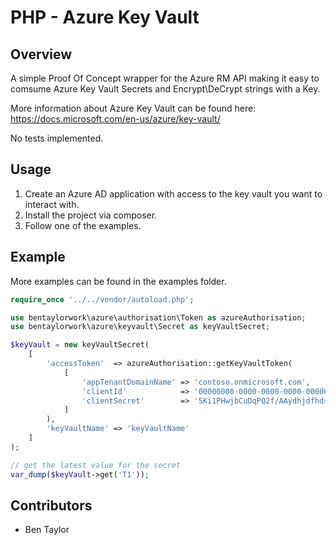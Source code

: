 # PHP - Azure Key Vault

## Overview
A simple Proof Of Concept wrapper for the Azure RM API making it easy to comsume Azure Key Vault Secrets and Encrypt\DeCrypt strings with a Key.

More information about Azure Key Vault can be found here: https://docs.microsoft.com/en-us/azure/key-vault/

No tests implemented.

## Usage

1) Create an Azure AD application with access to the key vault you want to interact with.
2) Install the project via composer.
3) Follow one of the examples.

## Example

More examples can be found in the examples folder.

```php
require_once '../../vendor/autoload.php';

use bentaylorwork\azure\authorisation\Token as azureAuthorisation;
use bentaylorwork\azure\keyvault\Secret as keyVaultSecret;

$keyVault = new keyVaultSecret(
    [
        'accessToken'  => azureAuthorisation::getKeyVaultToken(
            [
                'appTenantDomainName' => 'contoso.onmicrosoft.com',
                'clientId'            => '00000000-0000-0000-0000-000000000000',
                'clientSecret'        => '5Ki1PHwjbCuDqPQ2f/AAydhjdfhdsdndks7887jhjhs='
            ]
        ),
        'keyVaultName' => 'keyVaultName'
    ]
);

// get the latest value for the secret
var_dump($keyVault->get('T1'));
```

## Contributors
  - Ben Taylor